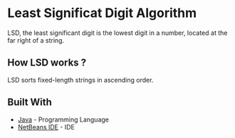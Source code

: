 # Least Significat Digit Algorithm 
LSD, the least significant digit is the lowest digit in a number, located at the far right of a string.
## How LSD works ?
LSD sorts fixed-length strings in ascending order.
## Built With
* [Java](https://java.com) - Programming Language
* [NetBeans IDE](https://netbeans.org) - IDE
